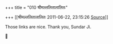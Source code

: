 +++
title = "010 श्रीमल्ललितालालितः"

+++
[[श्रीमल्ललितालालितः	2011-06-22, 23:15:26 [Source](https://groups.google.com/g/samskrita/c/rVDQ4j4TST8)]]



Those links are nice. Thank you, Sundar Ji.  
  



